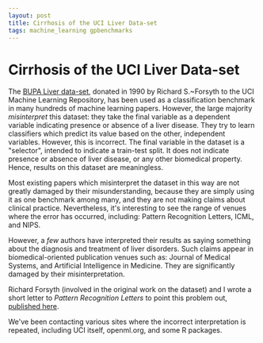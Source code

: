 ```yaml
---
layout: post
title: Cirrhosis of the UCI Liver Data-set
tags: machine_learning gpbenchmarks
---
```


Cirrhosis of the UCI Liver Data-set
========

The
[BUPA Liver data-set](https://archive.ics.uci.edu/ml/datasets/Liver+Disorders),
donated in 1990 by Richard S.~Forsyth to the UCI Machine Learning
Repository, has been used as a classification benchmark in many
hundreds of machine learning papers. However, the large majority
*misinterpret* this dataset: they take the final variable as a
dependent variable indicating presence or absence of a liver
disease. They try to learn classifiers which predict its value based
on the other, independent variables. However, this is incorrect. The
final variable in the dataset is a "selector", intended to indicate a
train-test split. It does not indicate presence or absence of liver
disease, or any other biomedical property. Hence, results on this
dataset are meaningless.

Most existing papers which misinterpret the dataset in this way are
not greatly damaged by their misunderstanding, because they are simply
using it as one benchmark among many, and they are not making claims
about clinical practice. Nevertheless, it's interesting to see the
range of venues where the error has occurred, including: Pattern
Recognition Letters, ICML, and NIPS.

However, a *few* authors have interpreted their results as saying
something about the diagnosis and treatment of liver disorders. Such
claims appear in biomedical-oriented publication venues such as:
Journal of Medical Systems, and Artificial Intelligence in
Medicine. They are significantly damaged by their
misinterpretation.

Richard Forsyth (involved in the original work on the dataset) and I
wrote a short letter to *Pattern Recognition Letters* to point this
problem out,
[published here]((http://www.sciencedirect.com/science/article/pii/S0167865516000088)).

We've been contacting various sites where the incorrect interpretation
is repeated, including UCI itself, openml.org, and some R packages.
